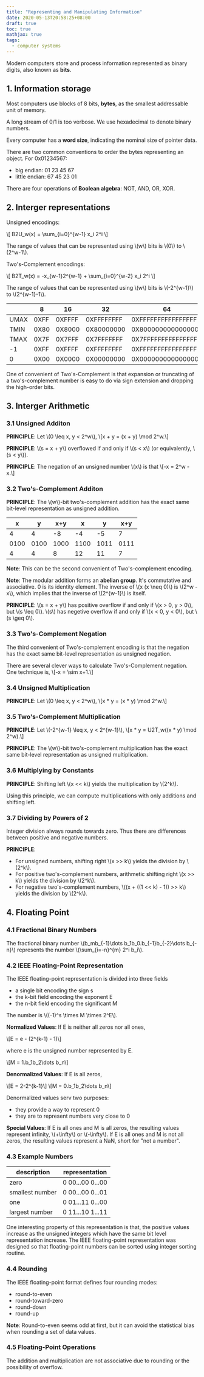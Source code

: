 ```yaml
---
title: "Representing and Manipulating Information"
date: 2020-05-13T20:58:25+08:00
draft: true
toc: true
mathjax: true
tags:
  - computer systems
---
```


Modern computers store and process information represented as binary digits,
also known as **bits**.

## 1. Information storage

Most computers use blocks of 8 bits, **bytes**, as the smallest addressable
unit of memory.

A long stream of 0/1 is too verbose.
We use hexadecimal to denote binary numbers.

Every computer has a **word size**, indicating the nominal size of pointer
data.

There are two common conventions to order the bytes representing an object.
For 0x01234567:

* big endian: 01 23 45 67
* little endian: 67 45 23 01

There are four operations of **Boolean algebra**: NOT, AND, OR, XOR.

## 2. Interger representations

Unsigned encodings:

\\[ B2U_w(x) = \sum_{i=0}^{w-1} x_i 2^i \\]

The range of values that can be represented using \\(w\\) bits is \\(0\\) to \\(2^w-1\\).

Two's-Complement encodings:

\\[ B2T_w(x) = -x_{w-1}2^{w-1} + \sum_{i=0}^{w-2} x_i 2^i \\]

The range of values that can be represented using \\(w\\) bits is
\\(-2^{w-1}\\) to \\(2^{w-1}-1\\).

|    |8   |16    |32        |64                |
|----|----|------|----------|------------------|
|UMAX|0XFF|0XFFFF|0XFFFFFFFF|0XFFFFFFFFFFFFFFFF|
|TMIN|0X80|0X8000|0X80000000|0X8000000000000000|
|TMAX|0X7F|0X7FFF|0X7FFFFFFF|0X7FFFFFFFFFFFFFFF|
|-1  |0XFF|0XFFFF|0XFFFFFFFF|0XFFFFFFFFFFFFFFFF|
|0   |0X00|0X0000|0X00000000|0X0000000000000000|

One of convenient of Two's-Complement is that expansion or truncating of a
two's-complement number is easy to do via sign extension and dropping the
high-order bits.

## 3. Interger Arithmetic

### 3.1 Unsigned Additon

**PRINCIPLE**: Let \\(0 \leq x, y < 2^w\\),
\\[x + y = (x + y) \mod 2^w.\\]

**PRINCIPLE**: \\(s = x + y\\) overflowed if and only if \\(s < x\\)
(or equivalently, \\(s < y\\)).

**PRINCIPLE**: The negation of an unsigned number \\(x\\) is that
\\[-x = 2^w - x.\\]

### 3.2 Two's-Complement Additon

**PRINCIPLE**: The \\(w\\)-bit two's-complement addition has the exact same
bit-level representation as unsigned addition.

|   x|   y| x+y|   x|   y| x+y|
|----|----|----|----|----|----|
|   4|   4|  -8|  -4|  -5|   7|
|0100|0100|1000|1100|1011|0111|
|   4|   4|   8|  12|  11|   7|

**Note**: This can be the second convenient of Two's-complement encoding.

**Note**: The modular addition forms an **abelian group**.
It's commutative and associative.
0 is its identity element.
The inverse of \\(x (x \neq 0)\\) is \\(2^w - x\\),
which implies that the inverse of \\(2^{w-1}\\) is itself.

**PRINCIPLE**: \\(s = x + y\\) has positive overflow if and only if
\\(x > 0, y > 0\\), but \\(s \leq 0\\).
\\(s\\) has negetive overflow if and only if
\\(x < 0, y < 0\\), but \\(s \geq 0\\).

### 3.3 Two's-Complement Negation

The third convenient of Two's-complement encoding is that the negation has the
exact same bit-level representation as unsigned negation.

There are several clever ways to calculate Two's-Complement negation.
One technique is,
\\[-x = \sim x+1.\\]

### 3.4 Unsigned Multiplication

**PRINCIPLE**: Let \\(0 \leq x, y < 2^w\\),
\\[x * y = (x * y) \mod 2^w.\\]

### 3.5 Two's-Complement Multiplication

**PRINCIPLE**: Let \\(-2^{w-1} \leq x, y < 2^{w-1}\\),
\\[x * y = U2T_w((x * y) \mod 2^w).\\]

**PRINCIPLE**: The \\(w\\)-bit two's-complement multiplication has the exact
same bit-level representation as unsigned multiplication.

### 3.6 Multiplying by Constants

**PRINCIPLE**: Shifting left \\(x << k\\) yields the multiplication by
\\(2^k\\).

Using this principle,
we can compute multiplications with only additions and shifting left.

### 3.7 Dividing by Powers of 2

Integer division always rounds towards zero.
Thus there are differences between positive and negative numbers.

**PRINCIPLE**:

* For unsigned numbers,
  shifting right \\(x >> k\\) yields the division by \\(2^k\\).
* For positive two's-complement numbers,
  arithmetic shifting right \\(x >> k\\) yields the division by \\(2^k\\).
* For negative two's-complement numbers,
  \\((x + ((1 << k) - 1)) >> k\\) yields the division by \\(2^k\\).

## 4. Floating Point

### 4.1 Fractional Binary Numbers

The fractional binary number \\(b_mb_{-1}\dots b_1b_0.b_{-1}b_{-2}\dots
b_{-n}\\) represents the number \\(\sum_{i=-n}^{m} 2^i b_i\\).

### 4.2 IEEE Floating-Point Representation

The IEEE floating-point representation is divided into three fields

* a single bit encoding the sign s
* the k-bit field encoding the exponent E
* the n-bit field encoding the significant M

The number is \\((-1)^s \times M \times 2^E\\).

**Normalized Values**:
If E is neither all zeros nor all ones,

\\[E = e - (2^{k-1} - 1)\\]

where e is the unsigned number represented by E.

\\[M = 1.b_1b_2\dots b_n\\]

**Denormalized Values**:
If E is all zeros,

\\[E = 2-2^{k-1}\\]
\\[M = 0.b_1b_2\dots b_n\\]

Denormalized values serv two purposes:

* they provide a way to represent 0
* they are to represent numbers very close to 0

**Special Values**:
If E is all ones and M is all zeros,
the resulting values represent infinity,
\\(+\infty\\) or \\(-\infty\\).
If E is all ones and M is not all zeros,
the resulting values represent a NaN,
short for "not a number".

### 4.3 Example Numbers

| description    | representation   |
|----------------|------------------|
|zero            | 0 00...00 0...00 |
|smallest number | 0 00...00 0...01 |
|one             | 0 01...11 0...00 |
|largest number  | 0 11...10 1...11 |

One interesting property of this representation is that,
the positive values increase as the unsigned integers
which have the same bit level representation
increase.
The IEEE floating-point representation was designed
so that floating-point numbers can be sorted using integer sorting routine.

### 4.4 Rounding

The IEEE floating-point format defines four rounding modes:

* round-to-even
* round-toward-zero
* round-down
* round-up

**Note**: Round-to-even seems odd at first,
but it can avoid the statistical bias
when rounding a set of data values.

### 4.5 Floating-Point Operations

The addition and multiplication are not associative due to rounding
or the possibility of overflow.
